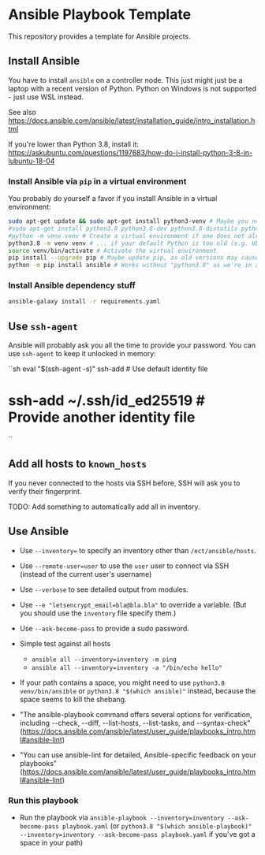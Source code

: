 # Ansible Playbook Template

This repository provides a template for Ansible projects.

## Install Ansible

You have to install `ansible` on a controller node. This just might just be a laptop with a recent version of Python. Python on Windows is not supported - just use WSL instead.

See also <https://docs.ansible.com/ansible/latest/installation_guide/intro_installation.html>

If you're lower than Python 3.8, install it: <https://askubuntu.com/questions/1197683/how-do-i-install-python-3-8-in-lubuntu-18-04>

### Install Ansible via `pip` in a virtual environment

You probably do yourself a favor if you install Ansible in a virtual environment:

```sh
sudo apt-get update && sudo apt-get install python3-venv # Maybe you need to install the venv module
#sudo apt-get install python3.8 python3.8-dev python3.8-distutils python3.8-venv # Install Python 3.8 if necessary (e.g. Ubuntu 18.04)
#python -m venv venv # Create a virtual environment if one does not already exist
python3.8 -m venv venv # ... if your default Python is too old (e.g. Ubuntu 18.04)
source venv/bin/activate # Activate the virtual environment
pip install --upgrade pip # Maybe update pip, as old versions may cause errors
python -m pip install ansible # Works without "python3.8" as we're in a virtual environment now
```

### Install Ansible dependency stuff

```sh
ansible-galaxy install -r requirements.yaml
```

## Use `ssh-agent`

Ansible will probably ask you all the time to provide your password. You can use `ssh-agent` to keep it unlocked in memory:

``sh
eval "$(ssh-agent -s)"
ssh-add # Use default identity file

# ssh-add ~/.ssh/id_ed25519 # Provide another identity file

``

## Add all hosts to `known_hosts`

If you never connected to the hosts via SSH before, SSH will ask you to verify their fingerprint.

TODO: Add something to automatically add all in inventory.

## Use Ansible

- Use `--inventory=` to specify an inventory other than `/ect/ansible/hosts`.
- Use `--remote-user=user` to use the `user` user to connect via SSH (instead of the current user's username)
- Use `--verbose` to see detailed output from modules.
- Use `--e "letsencrypt_email=bla@bla.bla"` to override a variable. (But you should use the `inventory` file specify them.)
- Use `--ask-become-pass` to provide a sudo password.

- Simple test against all hosts

  - `ansible all --inventory=inventory -m ping`
  - `ansible all --inventory=inventory -a "/bin/echo hello"`

- If your path contains a space, you might need to use `python3.8 venv/bin/ansible` or `python3.8 "$(which ansible)"` instead, because the space seems to kill the shebang.

- "The ansible-playbook command offers several options for verification, including --check, --diff, --list-hosts, --list-tasks, and --syntax-check" (<https://docs.ansible.com/ansible/latest/user_guide/playbooks_intro.html#ansible-lint>)
- "You can use ansible-lint for detailed, Ansible-specific feedback on your playbooks" (<https://docs.ansible.com/ansible/latest/user_guide/playbooks_intro.html#ansible-lint>)

### Run this playbook

- Run the playbook via `ansible-playbook --inventory=inventory --ask-become-pass playbook.yaml` (or `python3.8 "$(which ansible-playbook)" --inventory=inventory --ask-become-pass playbook.yaml` if you've got a space in your path)

